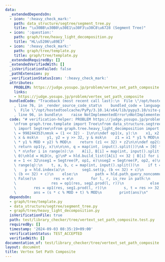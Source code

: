 ```yaml
---
data:
  _extendedDependsOn:
  - icon: ':heavy_check_mark:'
    path: data_structure/segtree/segment_tree.py
    title: "\u30BB\u30B0\u30E1\u30F3\u30C8\u6728 (Segment Tree)"
  - icon: ':question:'
    path: graph/tree/heavy_light_decomposition.py
    title: "HL\u5206\u89E3"
  - icon: ':heavy_check_mark:'
    path: graph/tree/template.py
    title: graph/tree/template.py
  _extendedRequiredBy: []
  _extendedVerifiedWith: []
  _isVerificationFailed: false
  _pathExtension: py
  _verificationStatusIcon: ':heavy_check_mark:'
  attributes:
    PROBLEM: https://judge.yosupo.jp/problem/vertex_set_path_composite
    links:
    - https://judge.yosupo.jp/problem/vertex_set_path_composite
  bundledCode: "Traceback (most recent call last):\n  File \"/opt/hostedtoolcache/PyPy/3.10.14/x64/lib/pypy3.10/site-packages/onlinejudge_verify/documentation/build.py\"\
    , line 76, in _render_source_code_stat\n    bundled_code = language.bundle(\n\
    \  File \"/opt/hostedtoolcache/PyPy/3.10.14/x64/lib/pypy3.10/site-packages/onlinejudge_verify/languages/python.py\"\
    , line 96, in bundle\n    raise NotImplementedError\nNotImplementedError\n"
  code: "# verification-helper: PROBLEM https://judge.yosupo.jp/problem/vertex_set_path_composite\n\
    \nfrom graph.tree.template import Tree\nfrom data_structure.segtree.segment_tree\
    \ import Segtree\nfrom graph.tree.heavy_light_decomposition import HLD\n\nMOD\
    \ = 998244353\nmsk = (1 << 32) - 1\n\n\ndef op1(x, y):\n    x1, x2 = x >> 32,\
    \ x & msk\n    y1, y2 = y >> 32, y & msk\n    z1 = x1 * y1 % MOD\n    z2 = (x2\
    \ * y1 % MOD + y2) % MOD\n    return (z1 << 32) + z2\n\n\ndef op2(x, y):\n   \
    \ return op1(y, x)\n\n\nn, q = map(int, input().split())\nA = [0] * n\nB = [0]\
    \ * n\nfor i in range(n):\n    A[i], B[i] = map(int, input().split())\ng = Tree.from_input(n,\
    \ 0)\nhld = HLD(n, g)\nP = hld.build_list([A[i] << 32 | B[i] for i in range(n)])\n\
    e = 1 << 32\nseg1 = Segtree(P, op1, e)\nseg2 = Segtree(P, op2, e)\n\nfor _ in\
    \ range(q):\n    t, a, b, c = map(int, input().split())\n    if t == 0:\n    \
    \    p = hld.index(a)\n        seg1.set(p, (b << 32) + c)\n        seg2.set(p,\
    \ (b << 32) + c)\n    else:\n        path = hld.path_query_noncommutative(a, b,\
    \ False)\n        res = e\n        for l, r, is_rev in path:\n            if is_rev:\n\
    \                res = op1(res, seg2.prod(l, r))\n            else:\n        \
    \        res = op1(res, seg1.prod(l, r))\n        s, t = res >> 32, res & msk\n\
    \        ans = (s * c % MOD + t) % MOD\n        print(ans)\n"
  dependsOn:
  - graph/tree/template.py
  - data_structure/segtree/segment_tree.py
  - graph/tree/heavy_light_decomposition.py
  isVerificationFile: true
  path: test/library_checker/tree/vertext_set_path_composite.test.py
  requiredBy: []
  timestamp: '2024-09-03 08:35:19+09:00'
  verificationStatus: TEST_ACCEPTED
  verifiedWith: []
documentation_of: test/library_checker/tree/vertext_set_path_composite.test.py
layout: document
title: Vertex Set Path Composite
---
```

